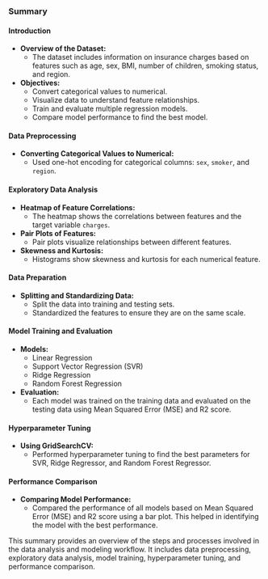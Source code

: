 ### Summary

#### Introduction
- **Overview of the Dataset:**
  - The dataset includes information on insurance charges based on features such as age, sex, BMI, number of children, smoking status, and region.
- **Objectives:**
  - Convert categorical values to numerical.
  - Visualize data to understand feature relationships.
  - Train and evaluate multiple regression models.
  - Compare model performance to find the best model.

#### Data Preprocessing
- **Converting Categorical Values to Numerical:**
  - Used one-hot encoding for categorical columns: `sex`, `smoker`, and `region`.

#### Exploratory Data Analysis
- **Heatmap of Feature Correlations:**
  - The heatmap shows the correlations between features and the target variable `charges`.
- **Pair Plots of Features:**
  - Pair plots visualize relationships between different features.
- **Skewness and Kurtosis:**
  - Histograms show skewness and kurtosis for each numerical feature.

#### Data Preparation
- **Splitting and Standardizing Data:**
  - Split the data into training and testing sets.
  - Standardized the features to ensure they are on the same scale.

#### Model Training and Evaluation
- **Models:**
  - Linear Regression
  - Support Vector Regression (SVR)
  - Ridge Regression
  - Random Forest Regression
- **Evaluation:**
  - Each model was trained on the training data and evaluated on the testing data using Mean Squared Error (MSE) and R2 score.

#### Hyperparameter Tuning
- **Using GridSearchCV:**
  - Performed hyperparameter tuning to find the best parameters for SVR, Ridge Regressor, and Random Forest Regressor.

#### Performance Comparison
- **Comparing Model Performance:**
  - Compared the performance of all models based on Mean Squared Error (MSE) and R2 score using a bar plot. This helped in identifying the model with the best performance.

This summary provides an overview of the steps and processes involved in the data analysis and modeling workflow. It includes data preprocessing, exploratory data analysis, model training, hyperparameter tuning, and performance comparison.
